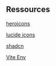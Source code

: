 ## Ressources 
[heroicons](https://heroicons.com/outline)

[lucide icons](https://lucide.dev/icons/settings)

[shadcn](https://ui.shadcn.com/docs/components/select)

[Vite Env](https://vite.dev/guide/env-and-mode)